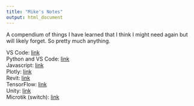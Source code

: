```yaml
---
title: "Mike's Notes"
output: html_document
---
```


A compendium of things I have learned that I think I might need again but will likely forget. So pretty much anything.

VS Code: [link](https://mikewise2718.github.io/markdowndocs/vscode/vscode)<br>
Python and VS Code: [link](https://mikewise2718.github.io/markdowndocs/python/pythononvscode)<br>
Javascript: [link](https://mikewise2718.github.io/markdowndocs/javascript/javascript)<br>
Plotly: [link](https://mikewise2718.github.io/markdowndocs/plotly/plotly)<br>
Revit: [link](https://mikewise2718.github.io/markdowndocs/revit/revit)<br>
TensorFlow: [link](https://mikewise2718.github.io/markdowndocs/tensorflow/tensorflow)<br>
Unity: [link](https://mikewise2718.github.io/markdowndocs/unity/unity)<br>
Microtik (switch): [link](https://mikewise2718.github.io/markdowndocs/microtik/microtik)<br>
